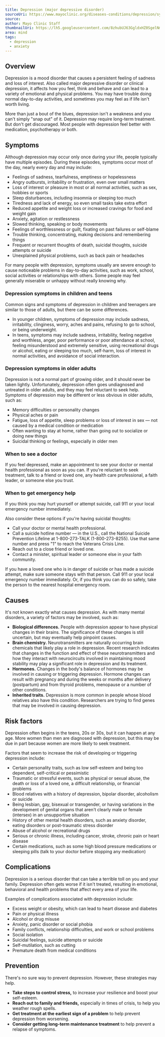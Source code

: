 ```yaml
---
title: Depression (major depressive disorder)
sourceUri: https://www.mayoclinic.org/diseases-conditions/depression/symptoms-causes/syc-20356007
source:
author: Mayo Clinic Staff
thumbnailUri: https://lh5.googleusercontent.com/8zhubUJ63GgldxHZ0SgelNm2nWpEB8oJySkQ5NH_mn1d8TZRkWWwZrAPfkU1yghOMiZffaA4aVPguecdJo3PSN5lk8fVpZB9KYXWSGqUKJH5c7s9JmHP4k4wc_PvniOWD111gwRM
area: mind
tags:
  - depression
  - anxiety
---
```


## **Overview**

Depression is a mood disorder that causes a persistent feeling of sadness and loss of interest. Also called major depressive disorder or clinical depression, it affects how you feel, think and behave and can lead to a variety of emotional and physical problems. You may have trouble doing normal day-to-day activities, and sometimes you may feel as if life isn't worth living.

More than just a bout of the blues, depression isn't a weakness and you can't simply \"snap out\" of it. Depression may require long-term treatment. But don't get discouraged. Most people with depression feel better with medication, psychotherapy or both.

## **Symptoms**

Although depression may occur only once during your life, people typically have multiple episodes. During these episodes, symptoms occur most of the day, nearly every day and may include:

- Feelings of sadness, tearfulness, emptiness or hopelessness
- Angry outbursts, irritability or frustration, even over small matters
- Loss of interest or pleasure in most or all normal activities, such as sex, hobbies or sports
- Sleep disturbances, including insomnia or sleeping too much
- Tiredness and lack of energy, so even small tasks take extra effort
- Reduced appetite and weight loss or increased cravings for food and weight gain
- Anxiety, agitation or restlessness
- Slowed thinking, speaking or body movements
- Feelings of worthlessness or guilt, fixating on past failures or self-blame
- Trouble thinking, concentrating, making decisions and remembering things
- Frequent or recurrent thoughts of death, suicidal thoughts, suicide attempts or suicide
- Unexplained physical problems, such as back pain or headaches

For many people with depression, symptoms usually are severe enough to cause noticeable problems in day-to-day activities, such as work, school, social activities or relationships with others. Some people may feel generally miserable or unhappy without really knowing why.

### **Depression symptoms in children and teens**

Common signs and symptoms of depression in children and teenagers are similar to those of adults, but there can be some differences.

- In younger children, symptoms of depression may include sadness, irritability, clinginess, worry, aches and pains, refusing to go to school, or being underweight.
- In teens, symptoms may include sadness, irritability, feeling negative and worthless, anger, poor performance or poor attendance at school, feeling misunderstood and extremely sensitive, using recreational drugs or alcohol, eating or sleeping too much, self-harm, loss of interest in normal activities, and avoidance of social interaction.

### **Depression symptoms in older adults**

Depression is not a normal part of growing older, and it should never be taken lightly. Unfortunately, depression often goes undiagnosed and untreated in older adults, and they may feel reluctant to seek help. Symptoms of depression may be different or less obvious in older adults, such as:

- Memory difficulties or personality changes
- Physical aches or pain
- Fatigue, loss of appetite, sleep problems or loss of interest in sex — not caused by a medical condition or medication
- Often wanting to stay at home, rather than going out to socialize or doing new things
- Suicidal thinking or feelings, especially in older men

### **When to see a doctor**

If you feel depressed, make an appointment to see your doctor or mental health professional as soon as you can. If you're reluctant to seek treatment, talk to a friend or loved one, any health care professional, a faith leader, or someone else you trust.

### **When to get emergency help**

If you think you may hurt yourself or attempt suicide, call 911 or your local emergency number immediately.

Also consider these options if you're having suicidal thoughts:

- Call your doctor or mental health professional.
- Call a suicide hotline number — in the U.S., call the National Suicide Prevention Lifeline at 1-800-273-TALK (1-800-273-8255). Use that same number and press "1" to reach the Veterans Crisis Line.
- Reach out to a close friend or loved one.
- Contact a minister, spiritual leader or someone else in your faith community.

If you have a loved one who is in danger of suicide or has made a suicide attempt, make sure someone stays with that person. Call 911 or your local emergency number immediately. Or, if you think you can do so safely, take the person to the nearest hospital emergency room.

## **Causes**

It's not known exactly what causes depression. As with many mental disorders, a variety of factors may be involved, such as:

- **Biological differences.** People with depression appear to have physical changes in their brains. The significance of these changes is still uncertain, but may eventually help pinpoint causes.
- **Brain chemistry.** Neurotransmitters are naturally occurring brain chemicals that likely play a role in depression. Recent research indicates that changes in the function and effect of these neurotransmitters and how they interact with neurocircuits involved in maintaining mood stability may play a significant role in depression and its treatment.
- **Hormones.** Changes in the body's balance of hormones may be involved in causing or triggering depression. Hormone changes can result with pregnancy and during the weeks or months after delivery (postpartum) and from thyroid problems, menopause or a number of other conditions.
- **Inherited traits.** Depression is more common in people whose blood relatives also have this condition. Researchers are trying to find genes that may be involved in causing depression.

## **Risk factors**

Depression often begins in the teens, 20s or 30s, but it can happen at any age. More women than men are diagnosed with depression, but this may be due in part because women are more likely to seek treatment.

Factors that seem to increase the risk of developing or triggering depression include:

- Certain personality traits, such as low self-esteem and being too dependent, self-critical or pessimistic
- Traumatic or stressful events, such as physical or sexual abuse, the death or loss of a loved one, a difficult relationship, or financial problems
- Blood relatives with a history of depression, bipolar disorder, alcoholism or suicide
- Being lesbian, gay, bisexual or transgender, or having variations in the development of genital organs that aren't clearly male or female (intersex) in an unsupportive situation
- History of other mental health disorders, such as anxiety disorder, eating disorders or post-traumatic stress disorder
- Abuse of alcohol or recreational drugs
- Serious or chronic illness, including cancer, stroke, chronic pain or heart disease
- Certain medications, such as some high blood pressure medications or sleeping pills (talk to your doctor before stopping any medication)

## **Complications**

Depression is a serious disorder that can take a terrible toll on you and your family. Depression often gets worse if it isn't treated, resulting in emotional, behavioral and health problems that affect every area of your life.

Examples of complications associated with depression include:

- Excess weight or obesity, which can lead to heart disease and diabetes
- Pain or physical illness
- Alcohol or drug misuse
- Anxiety, panic disorder or social phobia
- Family conflicts, relationship difficulties, and work or school problems
- Social isolation
- Suicidal feelings, suicide attempts or suicide
- Self-mutilation, such as cutting
- Premature death from medical conditions

## **Prevention**

There's no sure way to prevent depression. However, these strategies may help.

- **Take steps to control stress,** to increase your resilience and boost your self-esteem.
- **Reach out to family and friends,** especially in times of crisis, to help you weather rough spells.
- **Get treatment at the earliest sign of a problem** to help prevent depression from worsening.
- **Consider getting long-term maintenance treatment** to help prevent a relapse of symptoms.
